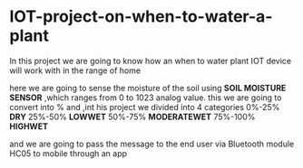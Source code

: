 # IOT-project-on-when-to-water-a-plant
In this project we are going to know how an when to water plant IOT device will work with in the range of home

here we are going to sense the moisture of the soil using **SOIL MOISTURE SENSOR** ,which ranges from 0 to 1023 analog value.
this we are going to convert into % and ,int his project we divided into 4 categories
  0%-25% **DRY**
25%-50% **LOWWET**
50%-75% **MODERATEWET**
75%-100%  **HIGHWET**

and we are going to pass the message to the end user via Bluetooth module HC05 to mobile through an app
